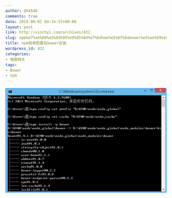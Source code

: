 ```yaml
---
author: QX4546
comments: true
date: 2015-06-02 04:16:57+00:00
layout: post
link: http://xinchyi.com/archives/432
slug: npm%e7%ae%80%e5%8d%95%e9%85%8d%e7%bd%ae%e5%8f%8abower%e5%ae%89%e8%a3%85
title: npm简单配置及bower安装
wordpress_id: 432
categories:
- 电脑相关
tags:
- Bower
- npm
---
```


![npm简单配置及安装bower](/assets/2015/06/npm_bower.png)
